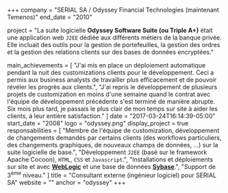 +++
company = "SERIAL SA / Odyssey Financial Technologies (maintenant Temenos)"
end_date = "2010"

project = "La suite logicielle **Odyssey Software Suite (ou Triple A+)** était une application web `J2EE` dédiée aux différents métiers de la banque privée. Elle incluait des outils pour la gestion de portefeuilles, la gestion des ordres et la gestion des relations clients sur des bases de données encryptées."

main_achievements = [
  "J'ai mis en place un déploiement automatique pendant la nuit des customizations clients pour le développement. Ceci a permis aux business analysts de travailler plus efficacement et de pouvoir révéler les progrès aux clients.",
  "J'ai repris le développement de plusieurs projets de customization en moins d'une semaine quand le contrat avec l'équipe de développement précédente s'est terminé de manière abrupte. Six mois plus tard, je passais le plus clair de mon temps sur site à aider les clients, à leur entière satisfaction."
]
date = "2017-03-24T16:14:39-05:00"
start_date = "2008"
logo = "odyssey.png"
display_project = true
responsabilities = [
  "Membre de l'équipe de customization, développement de changements demandés par certains clients (des workflows particuliers, des changements graphiques, de nouveaux champs de données, ...) sur la suite logicielle de base.",
  "Développement `J2EE` (basé sur le framework Apache Cocoon), `HTML`, `CSS` et `Javascript`.",
  "Installations et déploiements sur site et avec [**WebLogic**](http://www.oracle.com/technetwork/middleware/weblogic/overview/index-085209.html) et une base de données [**Sybase**](https://www.sap.com/product/data-mgmt/sybase-ase.html).",
  "Support de 3<sup>ème</sup> niveau."
]
title = "Consultant externe (ingénieur logiciel) pour SERIAL SA"
website = ""
anchor = "odyssey"
+++
